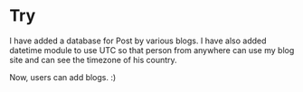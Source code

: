 # Try

I have added a database for Post by various blogs. I have also added datetime module to use UTC so that person from anywhere can use
my blog site and can see the timezone of his country.

Now, users can add blogs.
:)
